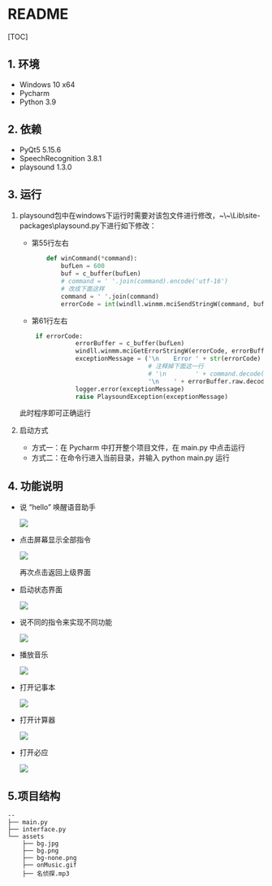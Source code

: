 # README

[TOC]

## 1. 环境

- Windows 10 x64
- Pycharm
- Python 3.9

## 2. 依赖

- PyQt5 5.15.6
- SpeechRecognition 3.8.1
- playsound 1.3.0

## 3. 运行

1. playsound包中在windows下运行时需要对该包文件进行修改，\~\\~\Lib\site-packages\playsound.py下进行如下修改：

   - 第55行左右

     ```python
         def winCommand(*command):
             bufLen = 600
             buf = c_buffer(bufLen)
             # command = ' '.join(command).encode('utf-16') 
             # 改成下面这样
             command = ' '.join(command) 
             errorCode = int(windll.winmm.mciSendStringW(command, buf, bufLen - 1, 0)) 
     ```

   - 第61行左右

     ```python
      if errorCode:
                 errorBuffer = c_buffer(bufLen)
                 windll.winmm.mciGetErrorStringW(errorCode, errorBuffer, bufLen - 1)  # use widestring version of the function
                 exceptionMessage = ('\n    Error ' + str(errorCode) + ' for command:'
                                     # 注释掉下面这一行
                                     # '\n        ' + command.decode('utf-16') +
                                     '\n    ' + errorBuffer.raw.decode('utf-16').rstrip('\0'))
                 logger.error(exceptionMessage)
                 raise PlaysoundException(exceptionMessage)
     ```

   此时程序即可正确运行

2. 启动方式

   - 方式一：在 Pycharm 中打开整个项目文件，在 main.py 中点击运行
   - 方式二：在命令行进入当前目录，并输入 python main.py 运行

## 4. 功能说明

- 说 “hello” 唤醒语音助手


  ![](/image/image-20220427224353932.png)


- 点击屏幕显示全部指令

  ![](/image/image-20220427224337776.png)

  再次点击返回上级界面

- 启动状态界面

  ![](/image/image-20220427224448546.png)

- 说不同的指令来实现不同功能

  ![](/image/image-20220427225119531.png)

- 播放音乐

  ![](/image/image-20220427230839476.png)

- 打开记事本

  ![](/image/image-20220428111813282.png)

- 打开计算器

  ![](/image/image-20220428112308057.png)

- 打开必应

  ![](/image/image-20220428112134021.png)

## 5.项目结构

```
--
├── main.py
├── interface.py
└── assets
	├── bg.jpg 
	├── bg.png 
	├── bg-none.png
	├── onMusic.gif 
	├── 名侦探.mp3
```

